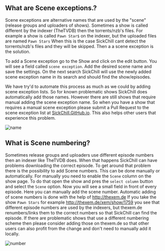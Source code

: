 ## What are Scene exceptions.?

Scene exceptions are alternative names that are used by the "scene" (release groups and uploaders of shows).
Sometimes a show is called different by the indexer (TheTVDB) then the torrents/nzb's files.
For example a show is called `Pawn Star$` on the indexer, but the uploaded files are named `Pawn Stars`
When this is the case SickChill cant detect the torrents/nzb's files and they will be skipped. Then a a scene exception is the solution.

To add a Scene exception go to the Show and click on the edit button. You will see a field called `scene exception`. Add the desired scene name and save the settings.
On the next search SickChill will use the newly added scene exception name in its search and should find the show/episodes.

We have try'd to automate this process as much as we could by adding scene exception lists. So for known problematic shows SickChill does automatically add those names.
However there are still shows that require manual adding the scene exception name.
So when you have a show that requires a manual scene exception please submit a Pull Request to the scene exception list at [SickChill.GitHub.io](https://github.com/SickChill/sickchill.github.io/blob/master/sb_tvdb_scene_exceptions/exceptions.txt). This also helps other users that experience this problem.

![name](https://cloud.githubusercontent.com/assets/7928052/13529717/d9ab6c86-e21d-11e5-9e01-8d53d8a7401a.png)

## What is Scene numbering?

Sometimes release groups and uploaders use different episode numbers then an indexer like TheTVDB does. When that happens SickChill can have problems downloading the correct episode.
To get around that problem there is the possibility to add Scene numbers.
This can be done manually or automatically. For manually you need to enable the `Scene` column on the show page. To do that open the show and pres the `select column` button and select the `Scene` option. Now you will see a small field in front of every episode. Here you can manually add the scene number.
Automatic adding of scene numbers is done with the help of http://thexem.de
If you take the show `Pawn Stars` for example http://thexem.de/xem/show/1759 you see that different episode numbers are used by the indexers, but thexem.de renumbers/links them to the correct numbers so that SickChill can find the episode.
If there are problematic shows that use a different numbering scheme then please consider adding those on thexem.de so that other users can also profit from the change and don't need to manually add it locally.

![number](https://cloud.githubusercontent.com/assets/7928052/13529718/d9ae5392-e21d-11e5-89af-435ad7706efd.png)
